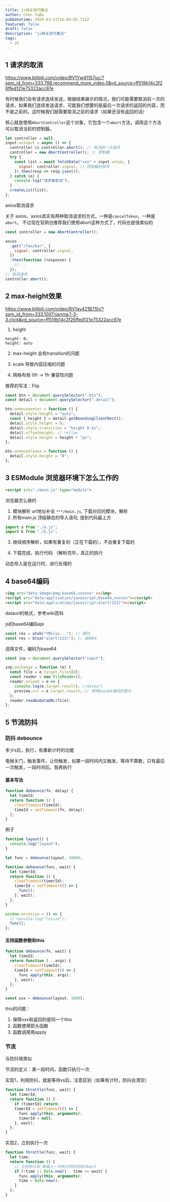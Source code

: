 ```yaml
---
title: js相关技巧集合
author: Chen YuBo
pubDatetime: 2024-03-11T16:04:05.712Z
featured: false
draft: false
description: "js相关技巧集合"
tags:
  - JS
---
```


## 1 请求的取消

https://www.bilibili.com/video/BV1Yw411S7uc/?spm_id_from=333.788.recommend_more_video.0&vd_source=ff519b14c2f26ffed121e75322acc97e

有时候我们会有请求连续发送，根据结果展示的情况，我们可能需要取消前一次的请求，如果我们连续发送请求，可能我们想要的是最后一次请求的返回的内容，而不是之前的。这时候我们就需要取消之前的请求（如果还没有返回的话）

核心就是使用`AbortController`这个对象，它包含一个`abort`方法，调用这个方法可以取消当前的控制器。

```js
let controller = null;
input.oninput = async () => {
  controller && controller.abort(); // 取消前一次请求
  controller = new AbortController(); // 控制器
  try {
    const list = await fetchData("xxx" + input.value, {
      signal: controller.signal, // 控制器的信号
    }).then(resp => resp.json());
  } catch (e) {
    console.log("请求被取消");
  }
  createList(list);
};
```

axios取消请求

关于 axios，axios其实有两种取消请求的方式，一种是`cancelToken`，一种是`abort`。
不过现在官网也推荐我们使用abort这种方式了，代码也是很类似的

```js
const controller = new AbortController();

axios
  .get("/foo/bar", {
    signal: controller.signal,
  })
  .then(function (response) {
    //...
  });
// 取消请求
controller.abort();
```

## 2 max-height效果

https://www.bilibili.com/video/BV1ay421B7Sh/?spm_id_from=333.1007.tianma.1-3-3.click&vd_source=ff519b14c2f26ffed121e75322acc97e

1. height

```
height: 0;
height: auto
```

2. max-height
   会有transition的问题

3. scale
   导致内容压缩的问题

4. 网格布局
   0fr -> 1fr
   兼容性问题

推荐的写法：Flip

```js
const btn = document.querySelector(".btn");
const detail = document.querySelector(".detail");

btn.onmouseenter = function () {
  detail.style.height = "auto";
  const { height } = detail.getBoundingClientRect();
  detail.style.height = 0;
  detail.style.transition = "height 0.5s";
  detail.offsetHeight; // reflow
  detail.style.height = height + "px";
};

btn.onmouseleave = function () {
  detail.style.height = "0";
};
```

## 3 ESModule 浏览器环境下怎么工作的

```html
<script src="./main.js" type="module">
```

浏览器怎么做的

1. 模块解析 url地址补全 `***/main.js`, 下载对应的模块，解析
2. 所有main.js 顶级静态的导入语句, 提到代码最上方

```js
import a from "./a.js";
import b from "./b.js";
```

3. 继续顺序解析，如果有重复的（正在下载的），不会重复下载的

4. 下载完成，执行代码 （解析完毕，真正的执行

动态导入是在运行时，进行处理的

## 4 base64编码

```html
<img src="data:image/pmg;base64,xxxxxx" ></img>
<script src="data:application/javascript;base64,xxxxxx"></script>
<script src="data:application/javascript;alert(123)"></script>
```

dataurl的格式，参考wiki百科

js的base64编码api

```js
const res = atob("YMxlxx..."); // 解码
const res = btoa("alert(123)"); // 编码64
```

选择文件，编码为base64

```js
const inp = document.querySelector("input");

inp.onchange = function (e) {
  const file = e.target.files[0];
  const reader = new FileReader();
  reader.onload = e => {
    console.log(e.target.result); //dataurl
    preview.src = e.target.result; // 使用base64编码的图片
  };
  reader.readAsDataURL(file);
};
```

## 5 节流防抖

### 防抖 debounce

多少s后，执行，有重新计时的功能

电梯关门，触发事件，让你触发，如果一段时间内又触发，等待不算数，只有最后一次触发，一段时间后，我再执行

#### 基本写法

```js
function debounce(fn, delay) {
  let timeId;
  return function () {
    clearTimeout(timeId);
    timeId = setTimeout(fn, delay);
  };
}
```

例子

```js
function layout() {
  console.log("layout");
}

let func = debounce(layout, 1000);

function debounce(func, wait) {
  let timerId;
  return function () {
    clearTimeout(timerId);
    timerId = setTimeout(() => {
      func();
    }, wait);
  };
}

window.onresize = () => {
  // console.log("resize");
  func();
};
```

#### 支持函数参数和this

```js
function debounce(fn, wait) {
  let timeId;
  return function (...args) {
    clearTimeout(timeId);
    timeId = setTimeout(() => {
      func.apply(this, args);
    }, wait);
  };
}

const xxx = debounce(layout, 1000);
```

this的问题：

1. 保障xxx和返回的是同一个this
2. 函数使用箭头函数
3. 函数调用用apply

### 节流

与防抖很类似

节流的定义：某一段时间，函数只执行一次

实现1，利用防抖，就是等待xs后，注意区别（如果有计时，防抖会清空）

```js
function throttle(func, wait) {
  let timerId;
  return function () {
    if (timerId) return;
    timerId = setTimeout(() => {
      func.apply(this, arguments);
      timerId = null;
    }, wait);
  };
}
```

实现2，立刻执行一次

```js
function throttle(func, wait) {
  let time;
  return function () {
    // 立刻执行和 距离上一次执行的时间拆过wait
    if (!time || Date.now() - time >= wait) {
      func.apply(this, arguments);
      time = Date.now();
    }
  };
}
```
